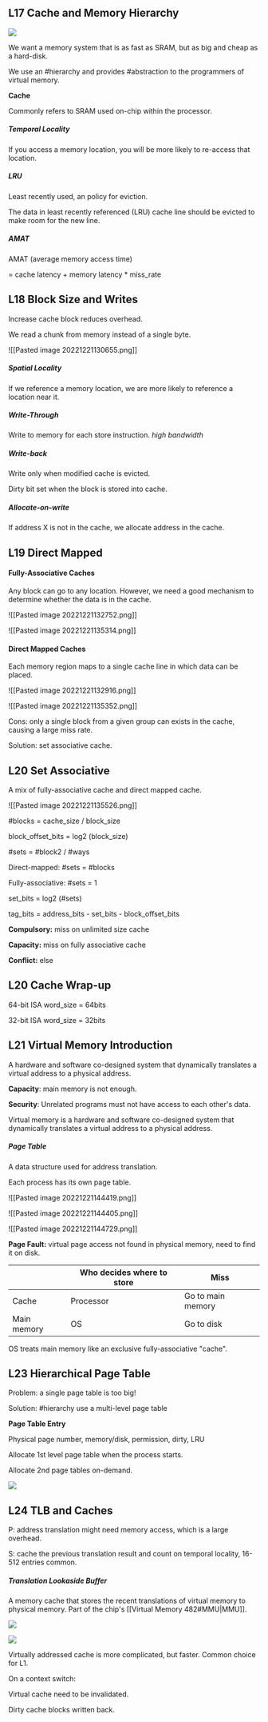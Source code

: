 ## L17 Cache and Memory Hierarchy

![](image-20211211211413479.png)

We want a memory system that is as fast as SRAM, but as big and cheap as a hard-disk.

We use an #hierarchy and provides #abstraction to the programmers of virtual memory.

**Cache**

Commonly refers to SRAM used on-chip within the processor.

##### Temporal Locality

If you access a memory location, you will be more likely to re-access that location.

##### LRU

Least recently used, an policy for eviction.

The data in least recently referenced (LRU) cache line should be evicted to make room for the new line.

##### AMAT

AMAT (average memory access time) 

= cache latency + memory latency * miss_rate



## L18 Block Size and Writes

Increase cache block reduces overhead.

We read a chunk from memory instead of a single byte.

![[Pasted image 20221221130655.png]]

##### Spatial Locality

If we reference a memory location, we are more likely to reference a location near it.

##### Write-Through

Write to memory for each store instruction. *high bandwidth*

##### Write-back

Write only when modified cache is evicted.

Dirty bit set when the block is stored into cache.

##### Allocate-on-write

If address X is not in the cache, we allocate address in the cache.



## L19 Direct Mapped

#### Fully-Associative Caches

Any block can go to any location. However, we need a good mechanism to determine whether the data is in the cache.

![[Pasted image 20221221132752.png]]

![[Pasted image 20221221135314.png]]

#### Direct Mapped Caches

Each memory region maps to a single cache line in which data can be placed.

![[Pasted image 20221221132916.png]]

![[Pasted image 20221221135352.png]]

Cons: only a single block from a given group can exists in the cache, causing a large miss rate.

Solution: set associative cache.



## L20 Set Associative

A mix of fully-associative cache and direct mapped cache.

![[Pasted image 20221221135526.png]]

\#blocks = cache_size / block_size

block_offset_bits = log2 (block_size)

\#sets = \#block2 / \#ways

Direct-mapped: \#sets = \#blocks

Fully-associative: \#sets = 1

set_bits = log2 (#sets)

tag_bits = address_bits - set_bits - block_offset_bits

**Compulsory:** miss on unlimited size cache

**Capacity:** miss on fully associative cache

**Conflict:** else



## L20 Cache Wrap-up

64-bit ISA word_size = 64bits

32-bit ISA word_size = 32bits



## L21 Virtual Memory Introduction

A hardware and software co-designed system that dynamically translates a virtual address to a physical address.

**Capacity**: main memory is not enough.

**Security**: Unrelated programs must not have access to each other's data.

Virtual memory is a hardware and software co-designed system that dynamically translates a virtual address to a physical address.

##### Page Table

A data structure used for address translation.

Each process has its own page table.

![[Pasted image 20221221144419.png]]

![[Pasted image 20221221144405.png]]

![[Pasted image 20221221144729.png]]

**Page Fault:** virtual page access not found in physical memory, need to find it on disk.

|             | Who decides where to store | Miss              |
| ----------- | -------------------------- | ----------------- |
| Cache       | Processor                  | Go to main memory |
| Main memory | OS                         | Go to disk        | 

OS treats main memory like an exclusive fully-associative "cache".



## L23 Hierarchical Page Table

Problem: a single page table is too big!

Solution: #hierarchy use a multi-level page table

**Page Table Entry**

Physical page number, memory/disk, permission,  dirty, LRU

Allocate 1st level page table when the process starts.

Allocate 2nd page tables on-demand.

![](image-20211211233602710.png)



## L24 TLB and Caches

P: address translation might need memory access, which is a large overhead.

S: cache the previous translation result and count on temporal locality, 16-512 entries common.

##### Translation Lookaside Buffer

A memory cache that stores the recent translations of virtual memory to physical memory. Part of the chip's [[Virtual Memory 482#MMU|MMU]].

![](image-20211211234944168.png)

![](image-20211211235432567.png)

Virtually addressed cache is more complicated, but faster. Common choice for L1.

On a context switch:

Virtual cache need to be invalidated.

Dirty cache blocks written back.


